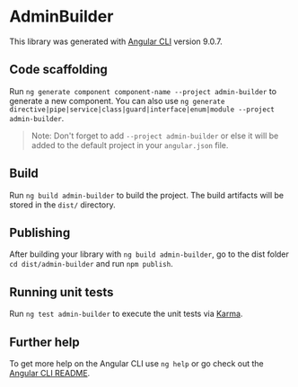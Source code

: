 # AdminBuilder

This library was generated with [Angular CLI](https://github.com/angular/angular-cli) version 9.0.7.

## Code scaffolding

Run `ng generate component component-name --project admin-builder` to generate a new component. You can also use `ng generate directive|pipe|service|class|guard|interface|enum|module --project admin-builder`.
> Note: Don't forget to add `--project admin-builder` or else it will be added to the default project in your `angular.json` file. 

## Build

Run `ng build admin-builder` to build the project. The build artifacts will be stored in the `dist/` directory.

## Publishing

After building your library with `ng build admin-builder`, go to the dist folder `cd dist/admin-builder` and run `npm publish`.

## Running unit tests

Run `ng test admin-builder` to execute the unit tests via [Karma](https://karma-runner.github.io).

## Further help

To get more help on the Angular CLI use `ng help` or go check out the [Angular CLI README](https://github.com/angular/angular-cli/blob/master/README.md).
